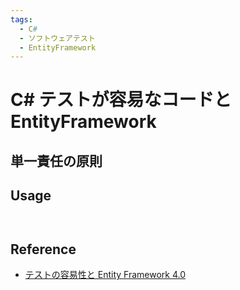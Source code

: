 ```yaml
---
tags:
  - C#
  - ソフトウェアテスト
  - EntityFramework
---
```


# C# テストが容易なコードとEntityFramework


## 単一責任の原則



## Usage
```cs

```

![]()

## Reference
- [テストの容易性と Entity Framework 4.0](https://learn.microsoft.com/ja-jp/ef/ef6/fundamentals/testing/testability-article)
